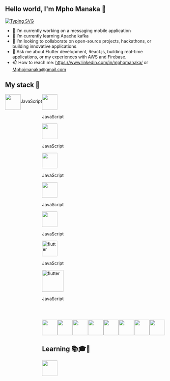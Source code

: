 ## Hello world, I'm Mpho Manaka 🐧
[![Typing SVG](https://readme-typing-svg.demolab.com/?lines=Software+Developer;Continuous+Learner)](https://git.io/typing-svg)

- 🔭 I’m currently working on a messaging mobile application
- 🌱 I’m currently learning Apache kafka
- 👯 I’m looking to collaborate on open-source projects, hackathons, or building innovative applications.
- 💬 Ask me about Flutter development, React.js, building real-time applications, or my experiences with AWS and Firebase.
- 📫 How to reach me: https://www.linkedin.com/in/mphomanaka/ or Mphojmanaka@gmail.com
  
## My stack 🧰


 <div style="display: flex; flex-direction: column">
    <div style="display: flex; flex-direction: row"><image src="https://github.com/user-attachments/assets/095de2bf-46c4-47c4-a51a-ab8c4fb43c11" width="50" height="50">         <p>JavaScript</p</div>
  <div style="display: flex; flex-direction: column"><image src="https://github.com/user-attachments/assets/2205dd32-2f2a-4154-9d6a-bb0d9a3905ab" width="50" height="50" margin: 100> <p>JavaScript</p</div>
  <div style="display: flex; flex-direction: column"><image src="https://github.com/user-attachments/assets/5eb18fdc-5ab4-46f8-95b4-5da9cfad9cc6" width="50" height="50"  marginLeft: 25> <p>JavaScript</p</div>
  <div style="display: flex; flex-direction: column"><image src="https://github.com/user-attachments/assets/54fbb9b4-7e17-40f2-b831-53c963fd7cac" width="50" height="50"  marginLeft: 25> <p>JavaScript</p</div>
  <div style="display: flex; flex-direction: column"> <image src="https://github.com/user-attachments/assets/dfe7bf93-0d32-4dc6-b875-472b4a064471" width="50" height="50"  marginLeft: 25> <p>JavaScript</p</div>
  <div style="display: flex; flex-direction: column"><image src="https://github.com/user-attachments/assets/1f390284-ca55-4df0-8cac-d5520a75310e" width="50" height="50"  marginLeft: 25> <p>JavaScript</p</div>
  <div style="display: flex; flex-direction: column"><image src="https://github.com/user-attachments/assets/89d77f81-5df9-4f2f-8cc4-20f46301eba8" alt="flutter" width="50" height="50"  marginLeft: 25><p>JavaScript</p</div>
  <div style="display: flex; flex-direction: column"><image src="https://github.com/user-attachments/assets/eadc8c2a-891a-4e4e-9283-e61952a34e37" alt="flutter" width="70" height="70"  marginLeft: 25><p>JavaScript</p</div>
 </div>
  

##
<div style="display: flex; flex-direction: row; justify-content: center; align-items: center;">
  <image src="https://github.com/user-attachments/assets/835f764c-9b49-4dc1-9301-c27628e1a2e6" width="50" height="50">
   <image src="https://github.com/user-attachments/assets/20b2ded1-fe81-4bf0-8a95-6a9e40abe488" width="50" height="50">
   <image src="https://github.com/user-attachments/assets/e0c11d65-bbdb-4aeb-824f-9888f9f4b09e" width="50" height="50">
   <image src="https://github.com/user-attachments/assets/0c2aad9c-23ab-4e1f-a282-6bdda53f6afc" width="50" height="50">
  <image src="https://github.com/user-attachments/assets/25b9f309-428b-4569-94a5-1c6305c1eb79" width="50" height="50">
<image src="https://github.com/user-attachments/assets/e1a0b201-bf5e-4222-b229-6265d5d412d9" width="50" height="50">
  <image src="https://github.com/user-attachments/assets/5455c34a-f65c-4b0c-8002-c95652e48af2" width="50" height="50">
  <image src="https://github.com/user-attachments/assets/f375646a-e8c2-47bf-8a5e-b2a83cb33ccf" width="50" height="50">
</div>

## Learning 📚🎓🧠
<image src="https://github.com/user-attachments/assets/a92a90fe-a9cc-46c2-89f3-db9e234bf347" width="50" height="50">


